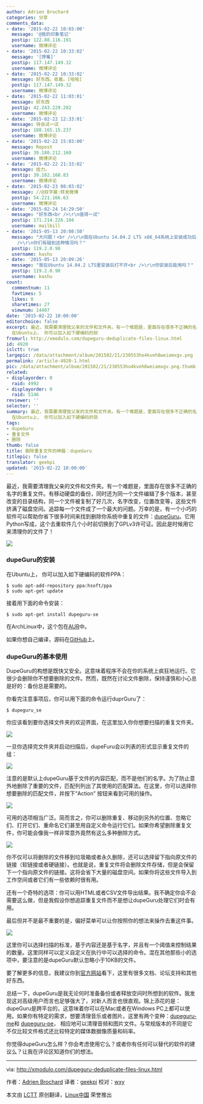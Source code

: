 ```yaml
---
author: Adrien Brochard
categories: 分享
comments_data:
- date: '2015-02-22 10:03:00'
  message: '@我的印象笔记'
  postip: 122.88.116.191
  username: 微博评论
- date: '2015-02-22 10:33:02'
  message: '[馋嘴]'
  postip: 117.147.149.32
  username: 微博评论
- date: '2015-02-22 10:33:02'
  message: 好东西。收着。[哈哈]
  postip: 117.147.149.32
  username: 微博评论
- date: '2015-02-22 11:03:01'
  message: 好东西
  postip: 42.243.229.202
  username: 微博评论
- date: '2015-02-22 12:33:01'
  message: 待会试一试
  postip: 188.165.15.237
  username: 微博评论
- date: '2015-02-22 15:03:00'
  message: Repost
  postip: 39.180.212.160
  username: 微博评论
- date: '2015-02-22 21:33:02'
  message: 给力。
  postip: 39.182.168.83
  username: 微博评论
- date: '2015-02-23 08:03:02'
  message: //@双字晨:转发微博
  postip: 54.221.166.63
  username: 微博评论
- date: '2015-02-24 14:29:50'
  message: "好东西<br />\r\n值得一试"
  postip: 171.214.226.104
  username: mailbill
- date: '2015-05-13 20:08:50'
  message: "大问题！<br />\r\n我在Ubuntu 14.04.2 LTS x86_64系统上安装成功后根本打不开，卸载重新安装后仍然打不开，不知道什么情况……<br
    />\r\n你们有碰到这种情况吗？"
  postip: 119.2.0.98
  username: kashu
- date: '2015-05-13 20:09:26'
  message: "我在Ubuntu 14.04.2 LTS里安装后打不开<br />\r\n你安装后能用吗？"
  postip: 119.2.0.98
  username: kashu
count:
  commentnum: 11
  favtimes: 5
  likes: 0
  sharetimes: 27
  viewnum: 14407
date: '2015-02-22 10:00:00'
editorchoice: false
excerpt: 最近，我需要清理我父亲的文件和文件夹。有一个难题是，里面存在很多不正确的名字的重复文件。有移动硬盘的备份，同时还为同一个文件编辑了多个版本，甚至改变的目录结构，同一个文件被复制了好几次，名字改变，位置改变等，这些文件挤满了磁盘空间。追踪每一个文件成了一个最大的问题。万幸的是，有一个小巧的软件可以帮助你省下很多时间来找到删除你系统中重复的文件：dupeGuru。它用Python写成，这个去重软件几个小时前切换到了GPLv3许可证。因此是时候用它来清理你的文件了！  dupeGuru的安装
  在Ubuntu上， 你可以加入如下硬编码的软
fromurl: http://xmodulo.com/dupeguru-deduplicate-files-linux.html
id: 4920
islctt: true
largepic: /data/attachment/album/201502/21/230553ho4kveh8weiamxgv.png
permalink: /article-4920-1.html
pic: /data/attachment/album/201502/21/230553ho4kveh8weiamxgv.png.thumb.jpg
related:
- displayorder: 0
  raid: 4992
- displayorder: 0
  raid: 5146
reviewer: ''
selector: ''
summary: 最近，我需要清理我父亲的文件和文件夹。有一个难题是，里面存在很多不正确的名字的重复文件。有移动硬盘的备份，同时还为同一个文件编辑了多个版本，甚至改变的目录结构，同一个文件被复制了好几次，名字改变，位置改变等，这些文件挤满了磁盘空间。追踪每一个文件成了一个最大的问题。万幸的是，有一个小巧的软件可以帮助你省下很多时间来找到删除你系统中重复的文件：dupeGuru。它用Python写成，这个去重软件几个小时前切换到了GPLv3许可证。因此是时候用它来清理你的文件了！  dupeGuru的安装
  在Ubuntu上， 你可以加入如下硬编码的软
tags:
- dupeGuru
- 重复文件
- 删除
thumb: false
title: 删除重复文件的神器：dupeGuru
titlepic: false
translator: geekpi
updated: '2015-02-22 10:00:00'
---
```


最近，我需要清理我父亲的文件和文件夹。有一个难题是，里面存在很多不正确的名字的重复文件。有移动硬盘的备份，同时还为同一个文件编辑了多个版本，甚至改变的目录结构，同一个文件被复制了好几次，名字改变，位置改变等，这些文件挤满了磁盘空间。追踪每一个文件成了一个最大的问题。万幸的是，有一个小巧的软件可以帮助你省下很多时间来找到删除你系统中重复的文件：[dupeGuru](http://www.hardcoded.net/dupeguru/)。它用Python写成，这个去重软件几个小时前切换到了GPLv3许可证。因此是时候用它来清理你的文件了！


![](/data/attachment/album/201502/21/230553ho4kveh8weiamxgv.png)


### dupeGuru的安装


在Ubuntu上， 你可以加入如下硬编码的软件PPA：



```
$ sudo apt-add-repository ppa:hsoft/ppa
$ sudo apt-get update 

```

接着用下面的命令安装：



```
$ sudo apt-get install dupeguru-se 

```

在ArchLinux中，这个包在[AUR](https://aur.archlinux.org/packages/dupeguru-se/)中。


如果你想自己编译，源码在[GitHub](https://github.com/hsoft/dupeguru)上。


### dupeGuru的基本使用


DupeGuru的构想是既快又安全。这意味着程序不会在你的系统上疯狂地运行。它很少会删除你不想要删除的文件。然而，既然在讨论文件删除，保持谨慎和小心总是好的：备份总是需要的。


你看完注意事项后，你可以用下面的命令运行duprGuru了：



```
$ dupeguru_se 

```

你应该看到要你选择文件夹的欢迎界面，在这里加入你你想要扫描的重复文件夹。


![](/data/attachment/album/201502/21/230558msg2gyjrr992zqf9.jpg)


一旦你选择完文件夹并启动扫描后，dupeFuru会以列表的形式显示重复文件的组：


![](/data/attachment/album/201502/21/230600gi7hj4qn447wlzqt.jpg)


注意的是默认上dupeGuru基于文件的内容匹配，而不是他们的名字。为了防止意外地删除了重要的文件，匹配列列出了其使用的匹配算法。在这里，你可以选择你想要删除的匹配文件，并按下“Action” 按钮来看到可用的操作。


![](/data/attachment/album/201502/21/230605xcl25e2e7x44lxe2.jpg)


可用的选项相当广泛。简而言之，你可以删除重复、移动到另外的位置、忽略它们、打开它们、重命名它们甚至用自定义命令运行它们。如果你希望删除重复文件，你可能会像我一样非常意外竟然有这么多种删除方式。


![](/data/attachment/album/201502/21/230607zeerk34em96m23f6.jpg)


你不仅可以将删除的文件移到垃圾箱或者永久删除，还可以选择留下指向原文件的链接（软链接或者硬链接）。也就是说，重复文件将会删除文件存储，但是会保留下一个指向原文件的链接。这将会省下大量的磁盘空间。如果你将这些文件导入到工作空间或者它们有一些依赖时很有用。


还有一个奇特的选项：你可以用HTML或者CSV文件导出结果。我不确定你会不会需要这么做，但是我假设你想追踪重复文件而不是想让dupeGuru处理它们时会有用。


最后但并不是最不重要的是，偏好菜单可以让你按照你的想法来操作去重这件事。


![](/data/attachment/album/201502/21/230609ig10dumv0z0fub3g.jpg)


这里你可以选择扫描的标准，基于内容还是基于名字，并且有一个阈值来控制结果的数量。这里同样可以定义自定义在执行中可以选择的命令。混在其他那些小的选项中，要注意的是dupeGuru默认忽略小于10KB的文件。


要了解更多的信息，我建议你到[官方网站](http://www.hardcoded.net/dupeguru/)看下，这里有很多文档、论坛支持和其他好东西。


总结一下，dupeGuru是我无论何时准备备份或者释放空间时所想到的软件。我发现这对高级用户而言也足够强大了，对新人而言也很直观。锦上添花的是：dupeGuru是跨平台的，这意味着你可以在Mac或者在Windows PC上都可以使用。如果你有特定的需求，想要清理音乐或者图片。这里有两个变种：[dupeguru-me](http://www.hardcoded.net/dupeguru_me/)和 [dupeguru-pe](http://www.hardcoded.net/dupeguru_pe/)， 相应地可以清理音频和图片文件。与常规版本的不同是它不仅比较文件格式还比较特定的媒体数据像质量和码率。


你觉得dupeGuru怎么样？你会考虑使用它么？或者你有任何可以替代的软件的建议么？让我在评论区知道你们的想法。




---


via: <http://xmodulo.com/dupeguru-deduplicate-files-linux.html>


作者：[Adrien Brochard](http://xmodulo.com/author/adrien) 译者：[geekpi](https://github.com/geekpi) 校对：[wxy](https://github.com/wxy)


本文由 [LCTT](https://github.com/LCTT/TranslateProject) 原创翻译，[Linux中国](http://linux.cn/) 荣誉推出